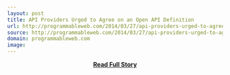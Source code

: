 ```yaml
---
layout: post
title: API Providers Urged to Agree on an Open API Definition
url: http://programmableweb.com/2014/03/27/api-providers-urged-to-agree-on-an-open-api-definition
source: http://programmableweb.com/2014/03/27/api-providers-urged-to-agree-on-an-open-api-definition
domain: programmableweb.com
image: 
---
```


<p></p>
<center><p><a href="http://programmableweb.com/2014/03/27/api-providers-urged-to-agree-on-an-open-api-definition" style='padding:25px; font-sze:18px; font-weight: bold;'>Read Full Story</a></p></center>
